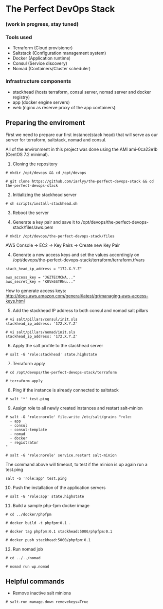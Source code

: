 # The Perfect DevOps Stack 
### (work in progress, stay tuned)

### Tools used
+ Terraform (Cloud provisioner)
+ Saltstack (Configuration management system)
+ Docker (Application runtime) 
+ Consul (Service discovery)
+ Nomad (Containers/Cluster scheduler)

### Infrastructure components
+ stackhead (hosts terraform, consul server, nomad server and docker registry)
+ app (docker engine servers)
+ web (nginx as reserve proxy of the app containers)

## Preparing the enviroment
First we need to prepare our first instance(stack head) that will serve as our server for terraform, saltstack, nomad and consul.

All of the environment in this project was done using the AMI ami-0ca23e1b (CentOS 7.2 minimal).

1) Cloning the repository
````
# mkdir /opt/devops && cd /opt/devops
````

````
# git clone https://github.com/iarlyy/the-perfect-devops-stack && cd the-perfect-devops-stack
````

2) Initializing the stackhead server
````
# sh scripts/install-stackhead.sh
````

3) Reboot the server


4) Generate a key pair and save it to /opt/devops/the-perfect-devops-stack/files/aws.pem
````
# mkdir /opt/devops/the-perfect-devops-stack/files
````

AWS Console -> EC2 -> Key Pairs -> Create new Key Pair


4) Generate a new access keys and set the values accordingly on /opt/devops/the-perfect-devops-stack/terraform/terraform.tfvars
````
stack_head_ip_address = "172.X.Y.Z"

aws_access_key = "JGZTECMCNA..."
aws_secret_key = "K0Vk6STRNu..."
````

How to generate access keys: http://docs.aws.amazon.com/general/latest/gr/managing-aws-access-keys.html

5) Add the stackhead IP address to both consul and nomad salt pillars

````
# vi salt/pillars/consul/init.sls
stackhead_ip_address: '172.X.Y.Z'
````

````
# vi salt/pillars/nomad/init.sls
stackhead_ip_address: '172.X.Y.Z'
````

6) Apply the salt profile to the stackhead server
````
# salt -G 'role:stackhead' state.highstate
````

7) Terraform apply
````
# cd /opt/devops/the-perfect-devops-stack/terraform
````

````
# terraform apply
````

8) Ping if the instance is already connected to saltstack
````
# salt '*' test.ping
````

9) Assign role to all newly created instances and restart salt-minion
````
# salt -G 'role:norole' file.write /etc/salt/grains "role:
  - app
  - consul
  - consul-template
  - nomad
  - docker
  - registrator
"
````

````
# salt -G 'role:norole' service.restart salt-minion
````
The command above will timeout, to test if the minion is up again run a test.ping

````
salt -G 'role:app' test.ping
````

10) Push the installation of the application servers
````
# salt -G 'role:app' state.highstate
````

11) Build a sample php-fpm docker image
````
# cd ../docker/phpfpm
````

````
# docker build -t phpfpm:0.1 .
````

````
# docker tag phpfpm:0.1 stackhead:5000/phpfpm:0.1
````

````
# docker push stackhead:5000/phpfpm:0.1
````

12) Run nomad job
````
# cd ../../nomad
````

````
# nomad run wp.nomad
````

## Helpful commands 
* Remove inactive salt minions
````
# salt-run manage.down removekeys=True
````
